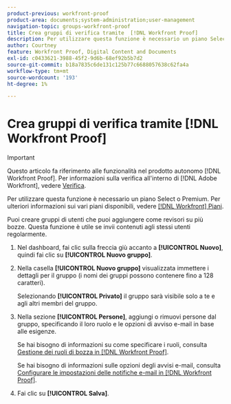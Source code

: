 ```yaml
---
product-previous: workfront-proof
product-area: documents;system-administration;user-management
navigation-topic: groups-workfront-proof
title: Crea gruppi di verifica tramite  [!DNL Workfront Proof]
description: Per utilizzare questa funzione è necessario un piano Select o Premium. Per ulteriori informazioni sui vari piani disponibili, vedere Piani Workfront.
author: Courtney
feature: Workfront Proof, Digital Content and Documents
exl-id: c0433621-3988-45f2-9d6b-68ef92b5b7d2
source-git-commit: b18a7835c6de131c125b77c6688057638c62fa4a
workflow-type: tm+mt
source-wordcount: '193'
ht-degree: 1%

---
```


# Crea gruppi di verifica tramite [!DNL Workfront Proof]

>[!IMPORTANT]
>
>Questo articolo fa riferimento alle funzionalità nel prodotto autonomo [!DNL Workfront Proof]. Per informazioni sulla verifica all&#39;interno di [!DNL Adobe Workfront], vedere [Verifica](../../../review-and-approve-work/proofing/proofing.md).

Per utilizzare questa funzione è necessario un piano Select o Premium. Per ulteriori informazioni sui vari piani disponibili, vedere [[!DNL Workfront] Piani](https://business.adobe.com/it/products/workfront/pricing.html).

Puoi creare gruppi di utenti che puoi aggiungere come revisori su più bozze. Questa funzione è utile se invii contenuti agli stessi utenti regolarmente.

1. Nel dashboard, fai clic sulla freccia giù accanto a **[!UICONTROL Nuovo]**, quindi fai clic su **[!UICONTROL Nuovo gruppo]**.

1. Nella casella **[!UICONTROL Nuovo gruppo]** visualizzata immettere i dettagli per il gruppo (i nomi dei gruppi possono contenere fino a 128 caratteri).

   Selezionando **[!UICONTROL Privato]** il gruppo sarà visibile solo a te e agli altri membri del gruppo.

1. Nella sezione **[!UICONTROL Persone]**, aggiungi o rimuovi persone dal gruppo, specificando il loro ruolo e le opzioni di avviso e-mail in base alle esigenze.

   Se hai bisogno di informazioni su come specificare i ruoli, consulta [Gestione dei ruoli di bozza in [!DNL Workfront Proof]](../../../workfront-proof/wp-work-proofsfiles/share-proofs-and-files/manage-proof-roles.md).

   Se hai bisogno di informazioni sulle opzioni degli avvisi e-mail, consulta [Configurare le impostazioni delle notifiche e-mail in [!DNL Workfront Proof]](../../../workfront-proof/wp-emailsntfctns/email-alerts/config-email-notification-settings-wp.md).

1. Fai clic su **[!UICONTROL Salva]**.
